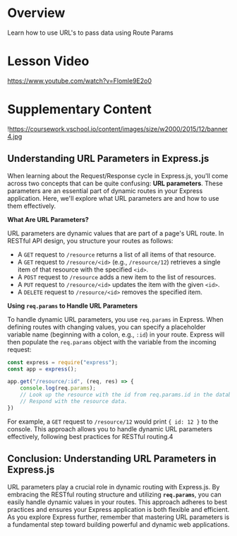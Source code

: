 # Overview

Learn how to use URL's to pass data using Route Params

# Lesson Video

https://www.youtube.com/watch?v=Flomle9E2o0

# Supplementary Content

!https://coursework.vschool.io/content/images/size/w2000/2015/12/banner4.jpg

## Understanding URL Parameters in Express.js

When learning about the Request/Response cycle in Express.js, you'll come across two concepts that can be quite confusing: **URL parameters**. These parameters are an essential part of dynamic routes in your Express application. Here, we'll explore what URL parameters are and how to use them effectively.

**What Are URL Parameters?**

URL parameters are dynamic values that are part of a page's URL route. In RESTful API design, you structure your routes as follows:

- A `GET` request to `/resource` returns a list of all items of that resource.
- A `GET` request to `/resource/<id>` (e.g., `/resource/12`) retrieves a single item of that resource with the specified `<id>`.
- A `POST` request to `/resource` adds a new item to the list of resources.
- A `PUT` request to `/resource/<id>` updates the item with the given `<id>`.
- A `DELETE` request to `/resource/<id>` removes the specified item.

**Using `req.params` to Handle URL Parameters**

To handle dynamic URL parameters, you use `req.params` in Express. When defining routes with changing values, you can specify a placeholder variable name (beginning with a colon, e.g., `:id`) in your route. Express will then populate the `req.params` object with the variable from the incoming request:

```jsx
const express = require("express");
const app = express();

app.get("/resource/:id", (req, res) => {
    console.log(req.params);
    // Look up the resource with the id from req.params.id in the database
    // Respond with the resource data.
})

```

For example, a `GET` request to `/resource/12` would print `{ id: 12 }` to the console. This approach allows you to handle dynamic URL parameters effectively, following best practices for RESTful routing.4

## **Conclusion: Understanding URL Parameters in Express.js**

URL parameters play a crucial role in dynamic routing with Express.js. By embracing the RESTful routing structure and utilizing **`req.params`**, you can easily handle dynamic values in your routes. This approach adheres to best practices and ensures your Express application is both flexible and efficient. As you explore Express further, remember that mastering URL parameters is a fundamental step toward building powerful and dynamic web applications.